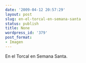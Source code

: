 ```yaml
---
date: '2009-04-12 20:57:29'
layout: post
slug: en-el-torcal-en-semana-santa
status: publish
title: None
wordpress_id: '379'
post_format:
- Imagen
---
```


En el Torcal en Semana Santa.
